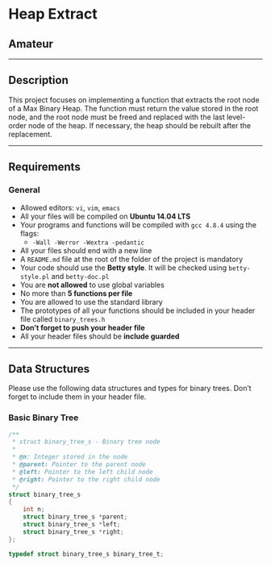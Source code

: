 # Heap Extract

## Amateur

---

## Description

This project focuses on implementing a function that extracts the root node of a Max Binary Heap. The function must return the value stored in the root node, and the root node must be freed and replaced with the last level-order node of the heap. If necessary, the heap should be rebuilt after the replacement.

---

## Requirements

### General

- Allowed editors: `vi`, `vim`, `emacs`
- All your files will be compiled on **Ubuntu 14.04 LTS**
- Your programs and functions will be compiled with `gcc 4.8.4` using the flags:
  - `-Wall -Werror -Wextra -pedantic`
- All your files should end with a new line
- A `README.md` file at the root of the folder of the project is mandatory
- Your code should use the **Betty style**. It will be checked using `betty-style.pl` and `betty-doc.pl`
- You are **not allowed** to use global variables
- No more than **5 functions per file**
- You are allowed to use the standard library
- The prototypes of all your functions should be included in your header file called `binary_trees.h`
- **Don’t forget to push your header file**
- All your header files should be **include guarded**

---

## Data Structures

Please use the following data structures and types for binary trees. Don’t forget to include them in your header file.

### Basic Binary Tree

```c
/**
 * struct binary_tree_s - Binary tree node
 *
 * @n: Integer stored in the node
 * @parent: Pointer to the parent node
 * @left: Pointer to the left child node
 * @right: Pointer to the right child node
 */
struct binary_tree_s
{
    int n;
    struct binary_tree_s *parent;
    struct binary_tree_s *left;
    struct binary_tree_s *right;
};

typedef struct binary_tree_s binary_tree_t;
